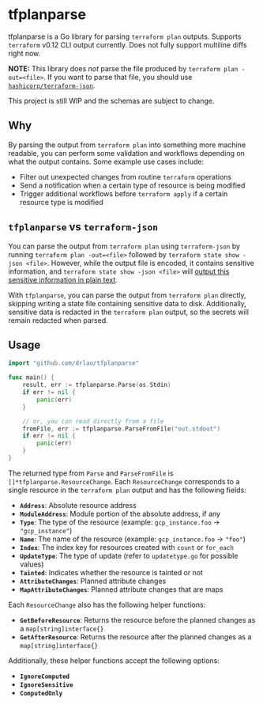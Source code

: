 # tfplanparse

tfplanparse is a Go library for parsing `terraform plan` outputs. Supports `terraform` v0.12 CLI output currently. Does not fully support multiline diffs right now.

**NOTE:** This library does _not_ parse the file produced by `terraform plan -out=<file>`. If you want to parse that file, you should use [`hashicorp/terraform-json`](https://github.com/hashicorp/terraform-json).

This project is still WIP and the schemas are subject to change.

## Why

By parsing the output from `terraform plan` into something more machine readable, you can perform some validation and workflows depending on what the output contains. Some example use cases include:

- Filter out unexpected changes from routine `terraform` operations
- Send a notification when a certain type of resource is being modified
- Trigger additional workflows before `terraform apply` if a certain resource type is modified

## `tfplanparse` vs `terraform-json`

You can parse the output from `terraform plan` using `terraform-json` by running `terraform plan -out=<file>` followed by `terraform state show -json <file>`. However, while the output file is encoded, it contains sensitive information, and `terraform state show -json <file>` will [output this sensitive information in plain text](https://www.terraform.io/docs/commands/show.html).

With `tfplanparse`, you can parse the output from `terraform plan` directly, skipping writing a state file containing sensitive data to disk. Additionally, sensitive data is redacted in the `terraform plan` output, so the secrets will remain redacted when parsed.

## Usage

```go
import "github.com/drlau/tfplanparse"

func main() {
    result, err := tfplanparse.Parse(os.Stdin)
    if err != nil {
        panic(err)
    }

    // or, you can read directly from a file
    fromFile, err := tfplanparse.ParseFromFile("out.stdout")
    if err != nil {
        panic(err)
    }
}
```

The returned type from `Parse` and `ParseFromFile` is `[]*tfplanparse.ResourceChange`. Each `ResourceChange` corresponds to a single resource in the `terraform plan` output and has the following fields:

- **`Address`**: Absolute resource address
- **`ModuleAddress`**: Module portion of the absolute address, if any
- **`Type`**: The type of the resource (example: `gcp_instance.foo` -> `"gcp_instance"`)
- **`Name`**: The name of the resource (example: `gcp_instance.foo` -> `"foo"`)
- **`Index`**: The index key for resources created with `count` or `for_each`
- **`UpdateType`**: The type of update (refer to `updatetype.go` for possible values)
- **`Tainted`**: Indicates whether the resource is tainted or not
- **`AttributeChanges`**: Planned attribute changes
- **`MapAttributeChanges`**: Planned attribute changes that are maps

Each `ResourceChange` also has the following helper functions:

- **`GetBeforeResource`**: Returns the resource before the planned changes as a `map[string]interface{}`
- **`GetAfterResource`**: Returns the resource after the planned changes as a `map[string]interface{}`

Additionally, these helper functions accept the following options:

- **`IgnoreComputed`**
- **`IgnoreSensitive`**
- **`ComputedOnly`**